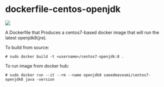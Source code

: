 dockerfile-centos-openjdk
======================

[![](https://badge.imagelayers.io/saeedmasoumi/centos7-openjdk8:latest.svg)](https://imagelayers.io/?images=saeedmasoumi/centos7-openjdk8:latest 'Get your own badge on imagelayers.io')

A Dockerfile that Produces a centos7-based docker image that will run the latest openjdk8(jre).

To build from source:

```
# sudo docker build -t <username>/centos7-openjdk:8 .
```

To run image from docker hub:
```
# sudo docker run --it --rm --name openjdk8 saeedmasoumi/centos7-openjdk8 java -version
```
